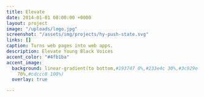 ```yaml
---
title: Elevate
date: 2014-01-01 08:00:00 +0000
layout: project
image: "/uploads/logo.jpg"
screenshot: "/assets/img/projects/hy-push-state.svg"
links: []
caption: Turns web pages into web apps.
description: Elevate Young Black Voices
accent_color: "#4fb1ba"
accent_image:
  background: linear-gradient(to bottom,#193747 0%,#233e4c 30%,#3c929e 50%,#d5d5d4
    70%,#cdccc8 100%)
  overlay: true

---
```

